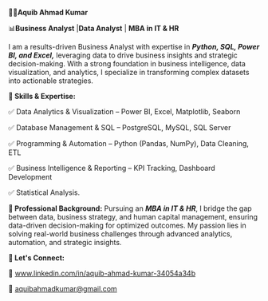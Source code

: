 🧑‍💼**Aquib Ahmad Kumar**

📊**Business Analyst**  |**Data Analyst** |  **MBA in IT & HR**

I am a results-driven Business Analyst with expertise in **_Python, SQL, Power BI, and Excel,_** leveraging data to drive business insights and strategic decision-making. With a strong foundation in business intelligence, data visualization, and analytics, I specialize in transforming complex datasets into actionable strategies.

**🔹 Skills & Expertise:**

✅ Data Analytics & Visualization – Power BI, Excel, Matplotlib, Seaborn

✅ Database Management & SQL – PostgreSQL, MySQL, SQL Server

✅ Programming & Automation – Python (Pandas, NumPy), Data Cleaning, ETL

✅ Business Intelligence & Reporting – KPI Tracking, Dashboard Development

✅ Statistical Analysis.

**🔹 Professional Background:**
Pursuing an **_MBA in IT & HR_**, I bridge the gap between data, business strategy, and human capital management, ensuring data-driven decision-making for optimized outcomes. My passion lies in solving real-world business challenges through advanced analytics, automation, and strategic insights.

**🔹 Let's Connect:**

💼 www.linkedin.com/in/aquib-ahmad-kumar-34054a34b

📧 aquibahmadkumar@gmail.com
